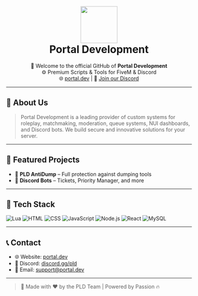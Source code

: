 <h1 align="center">
  <img src="https://media.discordapp.net/attachments/1152562766125744178/1382448400083062927/Logo_PNG.png?ex=684b30e7&is=6849df67&hm=65ee089788fd8393d796768df6aa6fac4e775a6033eba53118d1ea1c1306fdf9&=&width=1703&height=857" width="100"/><br>
  Portal Development
</h1>

<p align="center">
  👋 Welcome to the official GitHub of <b>Portal Development</b><br>
  ⚙️ Premium Scripts & Tools for FiveM & Discord<br>
  🌐 <a href="https://portal.dev">portal.dev</a> | 💬 <a href="https://discord.gg/pld">Join our Discord</a>
</p>

---

## 🧠 About Us
> Portal Development is a leading provider of custom systems for roleplay, matchmaking, moderation, queue systems, NUI dashboards, and Discord bots. We build secure and innovative solutions for your server.

---

## 🚀 Featured Projects

- 🔐 **PLD AntiDump** – Full protection against dumping tools
- 🤖 **Discord Bots** – Tickets, Priority Manager, and more

---

## 🧰 Tech Stack
![Lua](https://img.shields.io/badge/Lua-000000?style=for-the-badge&logo=lua)
![HTML](https://img.shields.io/badge/HTML-E34F26?style=for-the-badge&logo=html5&logoColor=white)
![CSS](https://img.shields.io/badge/CSS-1572B6?style=for-the-badge&logo=css3&logoColor=white)
![JavaScript](https://img.shields.io/badge/JavaScript-F7DF1E?style=for-the-badge&logo=javascript&logoColor=black)
![Node.js](https://img.shields.io/badge/Node.js-339933?style=for-the-badge&logo=node.js&logoColor=white)
![React](https://img.shields.io/badge/React-20232A?style=for-the-badge&logo=react)
![MySQL](https://img.shields.io/badge/MySQL-005C84?style=for-the-badge&logo=mysql)

---

## 📞 Contact
- 🌐 Website: [portal.dev](https://portal.dev)
- 💬 Discord: [discord.gg/pld](https://discord.gg/pld)
- 📩 Email: support@portal.dev

---

> 🧊 Made with ❤️ by the PLD Team | Powered by Passion 🔥
